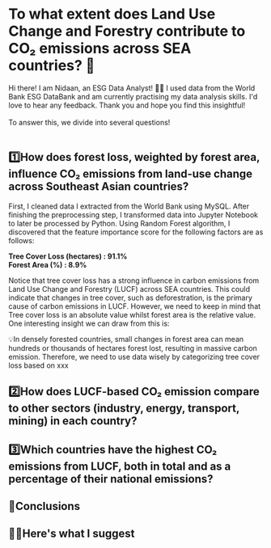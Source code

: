 # To what extent does Land Use Change and Forestry contribute to CO₂ emissions across SEA countries? 🌳
Hi there! I am Nidaan, an ESG Data Analyst! 🙌🏻 I used data from the World Bank ESG DataBank and am currently practising my data analysis skills. I'd love to hear any feedback. Thank you and hope you find this insightful!<br /><br />
To answer this, we divide into several questions! <br /> <br />

## 1️⃣How does forest loss, weighted by forest area, influence CO₂ emissions from land-use change across Southeast Asian countries?
First, I cleaned data I extracted from the World Bank using MySQL. After finishing the preprocessing step, I transformed data into Jupyter Notebook to later be processed by Python. Using Random Forest algorithm, I discovered that the feature importance score for the following factors are as follows: <br />

**Tree Cover Loss (hectares) : 91.1%** <br />
**Forest Area (%) : 8.9%** <br />

Notice that tree cover loss has a strong influence in carbon emissions from Land Use Change and Forestry (LUCF) across SEA countries. This could indicate that changes in tree cover, such as deforestration, is the primary cause of carbon emissions in LUCF. However, we need to keep in mind that Tree cover loss is an absolute value whilst forest area is the relative value. One interesting insight we can draw from this is: <br /> 

💡In densely forested countries, small changes in forest area can mean hundreds or thousands of hectares forest lost, resulting in massive carbon emission. Therefore, we need to use data wisely by categorizing tree cover loss based on xxx <br />


## 2️⃣How does LUCF-based CO₂ emission compare to other sectors (industry, energy, transport, mining) in each country?

## 3️⃣Which countries have the highest CO₂ emissions from LUCF, both in total and as a percentage of their national emissions?

## 📝Conclusions

## 🙋‍♀️Here's what I suggest
